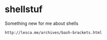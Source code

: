 shellstuf
=========

Something new for me about shells

    http://lesca.me/archives/bash-brackets.html
